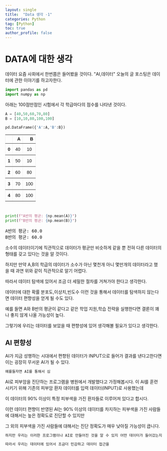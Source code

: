 ```yaml
---
layout: single
title:  "Data 생각 -1"
categories: Python
tag: [Python]
toc: true
author_profile: false
---
```


<head>
  <style>
    table.dataframe {
      white-space: normal;
      width: 100%;
      height: 240px;
      display: block;
      overflow: auto;
      font-family: Arial, sans-serif;
      font-size: 0.9rem;
      line-height: 20px;
      text-align: center;
      border: 0px !important;
    }

    table.dataframe th {
      text-align: center;
      font-weight: bold;
      padding: 8px;
    }

    table.dataframe td {
      text-align: center;
      padding: 8px;
    }

    table.dataframe tr:hover {
      background: #b8d1f3; 
    }

    .output_prompt {
      overflow: auto;
      font-size: 0.9rem;
      line-height: 1.45;
      border-radius: 0.3rem;
      -webkit-overflow-scrolling: touch;
      padding: 0.8rem;
      margin-top: 0;
      margin-bottom: 15px;
      font: 1rem Consolas, "Liberation Mono", Menlo, Courier, monospace;
      color: $code-text-color;
      border: solid 1px $border-color;
      border-radius: 0.3rem;
      word-break: normal;
      white-space: pre;
    }

  .dataframe tbody tr th:only-of-type {
      vertical-align: middle;
  }

  .dataframe tbody tr th {
      vertical-align: top;
  }

  .dataframe thead th {
      text-align: center !important;
      padding: 8px;
  }

  .page__content p {
      margin: 0 0 0px !important;
  }

  .page__content p > strong {
    font-size: 0.8rem !important;
  }

  </style>
</head>


# DATA에 대한 생각


데이터 요즘 사회에서 한번쯤은 들어봤을 것이다. "AI,데이터" 오늘의 글 포스팅은 데이터에 관한 이야기를 하고자한다.



```python
import pandas as pd
import numpy as np
```

아래는 100점만점인 시험에서 각 학급마다의 점수를 나타낸 것이다.



```python
A = [40,50,60,70,80]
B = [10,10,80,100,100]
```


```python
pd.DataFrame({'A':A,'B':B})
```

<div>
<style scoped>
    .dataframe tbody tr th:only-of-type {
        vertical-align: middle;
    }

    .dataframe tbody tr th {
        vertical-align: top;
    }

    .dataframe thead th {
        text-align: right;
    }
</style>
<table border="1" class="dataframe">
  <thead>
    <tr style="text-align: right;">
      <th></th>
      <th>A</th>
      <th>B</th>
    </tr>
  </thead>
  <tbody>
    <tr>
      <th>0</th>
      <td>40</td>
      <td>10</td>
    </tr>
    <tr>
      <th>1</th>
      <td>50</td>
      <td>10</td>
    </tr>
    <tr>
      <th>2</th>
      <td>60</td>
      <td>80</td>
    </tr>
    <tr>
      <th>3</th>
      <td>70</td>
      <td>100</td>
    </tr>
    <tr>
      <th>4</th>
      <td>80</td>
      <td>100</td>
    </tr>
  </tbody>
</table>
</div>



```python
print(f"A반의 평균: {np.mean(A)}")
print(f"B반의 평균: {np.mean(B)}")
```

<pre>
A반의 평균: 60.0
B반의 평균: 60.0
</pre>
소수의 데이터이기에 직관적으로 데이터가 평균만 비슷하게 같을 뿐 전혀 다른 데이터의 형태를 갖고 있다는 것을 알 것이다.



하지만 만약 A,B의 학급의 데이터가 소수가 아닌 몇천개 아니 몇만개의 데이터라고 했을 때 과연 위와 같이 직관적으로 알기 어렵다.



따라서 데이터 탐색에 있어서 조금 더 세밀한 절차를 거쳐가야 한다고 생각한다.



데이터에 대한 확률 분포도,이상치,빈도수 이런 것을 통해서 데이터를 탐색하지 않는다면 데이터 편향성을 얻게 될 수도 있다.


예를 들면 A와 B반의 평균이 같다고 같은 학업 지원,학습 전략을 실행한다면 결론이 꽤나 좋지 않게 나올 가능성이 높다.


그렇기에 우리는 데이터를 보았을 때 편향성에 있어 생각해볼 필요가 있다고 생각한다.


## AI 편향성


AI가 지금 성행하는 시대에서 편향된 데이터가 INPUT으로 들어가 결과를 낸다고한다면 이는 굉장히 무서운 AI가 될 수 있다.



```python
예를들자면 AI를 통해서 심
```

AI로 피부암을 진단하는 프로그램을 병원에서 개발했다고 가정해봅시다. 이 AI를 훈련시키기 위해 기존의 피부암 환자 데이터를 입력 데이터(INPUT)로 사용했는데



이 데이터의 90% 이상이 특정 피부색을 가진 환자들로 이루어져 있다고 합시다.



이런 데이터 편향이 반영된 AI는 90% 이상의 데이터를 차지하는 피부색을 가진 사람들에 대해서는 높은 정확도로 진단할 수 있지만



그 외의 피부색을 가진 사람들에 대해서는 진단 정확도가 매우 낮아질 가능성이 큽니다.



```python
하지만 우리는 이러한 프로그램이나 AI로 만들어진 것을 알 수 있지 어떤 데이터가 들어갔는지 알 수 없는 경향이 많다.

따라서 우리는 데이터에 있어서 조금더 민감하고 데이터 접근을 
```


```python
```
